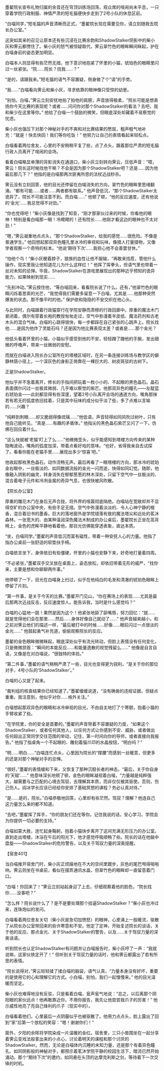 墨翟院长宣布礼物归属的余音还在穹顶训练场回荡，观众席的喧闹尚未平息，一只穿着学院行政制服、神情严肃的短毛猫便快步走到了2号小队的休息区前。

“白喵同学，”短毛猫的声音清晰而正式，“墨翟院长现在需要见你，请立刻随我去院长办公室。”

这突如其来的召见让原本还有些沉浸在比赛余韵和ShadowStalker阴影中的柴小灰和霁云都愣住了。柴小灰的怒气被惊疑取代，霁云翠竹色的眼眸瞬间眯起，护在白喵身前的姿态更加明显。

白喵本人则显得有些茫然无措，他下意识地抱紧了怀里的小猫，琥珀色的眼睛里闪过一丝紧张。“院……院长？找我……？”

“是的，请跟我来。”短毛猫的语气不容置疑，侧身做了个“请”的手势。

“我……”白喵看向霁云和柴小灰，寻求依靠的眼神像只受惊的幼崽。

“别怕，白喵，”霁云立刻安抚地拍了拍他的肩膀，声音放得极柔，“院长可能是想表扬你今天比赛的表现呢？或者……问问你对那个ShadowStalker的看法？去吧，我和柴少在这里等你。” 他给了白喵一个鼓励的微笑，但眼底深处却藏着不易察觉的忧虑。

柴小灰也强压下对那个神秘对手的不爽和对比赛结果的憋屈，粗声粗气地补充：“就是！快去快回！我们等你吃饭！” 他努力让自己的表情看起来轻松点。

白喵看着两位舍友，心里的不安稍稍平复了些，点了点头，跟着那位严肃的短毛猫行政人员离开了喧闹的会场。

看着白喵略显单薄的背影消失在通道口，柴小灰立刻转向霁云，压低声音：“喂，霁云！院长这时候找他干嘛？不会是因为那个ShadowStalker吧？还是……因为他最后那几下？” 他指的是白喵那两次匪夷所思的法杖近战秒杀。

霁云没有立刻回答，他的目光还停留在白喵消失的方向，翠竹色的眼眸里思绪翻涌。“都有可能……或者……两者都有联系。” 他声音低沉，“那个ShadowStalker太诡异了，院长不可能注意不到。而白喵……” 他顿了顿，“他的反应速度，还有他说的‘金光’……我总觉得不对劲。”

“你也觉得吧！”柴小灰像是找到了知音，“刚才那家伙过来的时候，你看他的眼神！特别是看白喵那一眼！冷飕飕的！还有院长……他刚才看这边的眼神也不太对劲！”

“嗯，”霁云凝重地点点头，“那个ShadowStalker，给我的感觉……很危险。不像是普通学生。” 他回想起那双异色瞳孔里冰冷的审视和玩味，像猎人打量猎物，又像学者观察一个奇特的标本。“他说‘期待下次’……我担心他不会善罢甘休。”

“怕他个鸟！”柴小灰梗着脖子，狼族的血性让他不服输，“再敢来找茬，管他什么操作，现实里我让他知道花儿为什么这样红！” 他挥了挥拳头，但语气里也带着一丝对未知的忌惮。毕竟，ShadowStalker在游戏里展现出的那种近乎预知的诡异能力，如果映射到现实……

“先别冲动。”霁云按住他，“等白喵回来，看看院长说了什么。还有，”他翠竹色的眼睛闪烁着思索的光芒，“我觉得我们需要多留意一下白喵，尤其是……他那种突然爆发的状态。那不像平时的他。” 保护欲和隐隐的不安交织在他心头。

与此同时，白喵跟着行政猫穿行在学院安静而肃穆的行政回廊中。厚重的魔法木门紧闭着，偶尔有穿着长袍的教授匆匆走过，空气中弥漫着羊皮纸、魔法药剂和古老木头的混合气味。白喵的心跳得很快，每一步都踩在自己紧张的心跳声上。院长找他……是因为他炸了灵能石吗？还是因为他比赛表现太差？或者是……那个金光？

他低头看着怀里的小猫，小猫似乎感受到他的不安，轻轻蹭了蹭他的手腕，发出细微的呼噜声，带来一丝微弱的安慰。

而就在白喵进入院长办公室所在的塔楼区域时，在另一条连接训练场与教学区的僻静林荫小径上，一个深灰色的身影正倚靠在一棵巨大的、树皮斑驳的古树下。

正是ShadowStalker。

他似乎并不急着离开，修长的手指间把玩着一枚小小的、不起眼的黑色晶石。晶石表面偶尔闪过一丝极其微弱、几乎难以察觉的紫芒。他那双异色的瞳孔——左靛蓝右琥珀金——此刻都显得有些深邃，望着2号小队离开会场的通道方向，嘴角那抹若有若无的弧度依旧挂着，只是其中玩味的成分似乎淡了些，多了点难以言喻的……兴趣？

“纯粹到刺眼……却又脆弱得像琉璃……”他低语，声音轻得如同风吹过树叶，只有他自己能听见，“真是……有趣的矛盾体。” 他指尖的黑色晶石紫芒又闪了一下，仿佛在回应着什么。

“这么快就被‘老猫’盯上了么……”他微微歪头，似乎能感知到塔楼方向传来的某种隐晦波动，嘴角的弧度加深，带着点看好戏的意味。“也好，省得我亲自去试探了。看看你能在老猫手里……展现出多少‘惊喜’吧。”

他收起那枚黑色晶石，动作流畅无声。最后再看了一眼塔楼的方向，那冰冷的琥珀金右眼中，一丝极淡的、如同数据流般的金光一闪而逝，快得如同幻觉。随即，他像融入阴影的幽灵，转身消失在郁郁葱葱的林木深处，只留下空气中一丝极淡的、混合着电子元件和冷冽金属的奇异气息，也很快被风吹散。

【院长办公室】 

厚重的雕花木门在身后无声合拢，将外界的喧嚣彻底隔绝。白喵站在宽敞却并不显得空旷的办公室中央，有些手足无措。空气中弥漫着淡淡的、令人心神宁静的檀香，混合着旧书的墨香。巨大的落地窗外是学院错落有致的魔法塔尖和远处的茗沐森林。一张宽大的、由某种温润深色魔法木制成的办公桌后，墨翟院长正坐在高背椅上，金色的虎眸平静地看着他，那目光仿佛能穿透表象，直达本质。

“坐，白喵同学。”墨翟的声音低沉而富有磁性，带着一种安抚人心的力量。他指了指办公桌前一张舒适的软垫扶手椅。

白喵依言坐下，身体依旧有些僵硬，怀里的小猫也安静下来，好奇地打量着四周。

“不必紧张，”墨翟双手交叉放在桌面上，姿态放松，却依旧带着无形的威严，“找你来，主要是想和你聊聊两件事。”

他停顿了一下，目光在白喵身上扫过，似乎在他纯白的毛发和清澈的琥珀色眼眸上停留了片刻。

“第一件事，是关于今天的比赛。”墨翟开门见山，“你在赛场上的表现……尤其是最后那两次近战反击，反应速度惊人。能告诉我，当时是什么感觉吗？”

白喵的心猛地一跳！果然是因为这个！他紧张地舔了舔嘴唇，努力回忆：“就……就是觉得他们会在那里……然后……身体好像自己就动了……” 他声音越来越小，和之前对霁云他们的描述一样，“最后被打中的时候……好像……眼前闪过一点很淡的金光……” 他鼓起勇气补充道，偷偷观察院长的反应。

墨翟的金色眼眸微微眯起，眼底深处似乎有流光转动，但脸上表情没有任何变化，只是微微颔首：“瞬间的本能反应……和能量逸散的视觉残留么……” 他像是自言自语，又像是在对白喵说，“很独特的体验。”

“第二件事，”墨翟的语气稍稍严肃了一些，目光也变得更为锐利，“是关于你的那位对手，4号小队的‘ShadowStalker’。”

白喵的心又提了起来。

“裁判组的核查结果你已经知道了。”墨翟缓缓说道，“没有确凿的违规证据，但疑点重重。我注意到，他似乎对你……格外关注。”

白喵想起那双异色的眼睛和冰冷审视的目光，不由自主地打了个寒颤，抱着小猫的手臂收紧了些。

“在学院里，你的安全是首要的。”墨翟的声音带着不容置疑的力度，“如果这个ShadowStalker，或者任何其他人，以任何方式让你感到不安、威胁，或者做出任何超出正常同学交往范围的举动，记住，第一时间向你的导师，或者直接向我报告。” 他指了指桌角一个不起眼的、雕刻着猫爪印的水晶按钮，“明白吗？”

“明……明白……”白喵连忙点头，心里因为院长的“撑腰”而感到一丝暖意，但更多的还是对那个神秘对手的忌惮。

“很好。”墨翟的表情缓和下来，又恢复了那种沉稳长者的神态，“最后，关于你自身的‘天赋’……” 他意味深长地顿了顿，金色的眼眸凝视着白喵，“力量越是纯粹强大，越需要与之匹配的心境去驾驭，去理解其本质，而非仅仅被其驱使。否则，伤己伤人。阎冰学长应该已经给你安排了基础冥想的课程？务必认真对待。”

“是……是的，院长。”白喵恭敬地回答，心里却有些茫然。驾驭？理解？他连自己这力量怎么来的都不知道。

“去吧，”墨翟挥了挥手，“你的朋友们还在等你。记住我说的话，安心学习，学院会为你提供一切必要的支持。”

白喵如蒙大赦，连忙起身鞠躬，抱着小猫快步离开了这间充满无形压力的办公室。直到走出塔楼，沐浴在午后的阳光下，他才感觉呼吸顺畅了些。院长的话在他脑中盘旋——ShadowStalker的危险警告，以及关于驾驭力量的深奥提醒。

【宿舍401】

当白喵推开宿舍门时，柴小灰正烦躁地在不大的空间里踱步，灰色的尾巴甩得啪啪响。霁云则坐在书桌前，看似在摆弄通讯水晶，但翠竹色的眼眸却一直留意着门口。

“白喵！你回来了！”霁云立刻站起身迎了上去，仔细观察着他的脸色，“院长找你……没事吧？”

“怎么样？院长说什么了？是不是要处理那个挂逼ShadowStalker？”柴小灰也冲过来，连珠炮似的发问。

白喵看着两位舍友关切（柴小灰是急切加愤怒）的眼神，心里涌上一股暖流，驱散了从院长办公室带回来的些许寒意和不安。他定了定神，开始复述院长的谈话，关于他的反应、那点金光、关于ShadowStalker的警告，以及……关于驾驭力量的深奥话语。

听到院长也认定ShadowStalker有问题并让白喵报告时，柴小灰哼了一声：“我就说嘛，这家伙铁定开了！” 但听到关于驾驭力量的话时，他和霁云都露出了若有所思的表情。

“院长说得对，”霁云轻轻揉了揉白喵的脑袋，语气认真，“力量本身没有好坏，重要的是使用它的心和理解它的方式。小白喵，别怕，我们一起慢慢来。” 他的目光温暖而坚定。

柴小灰也难得地没有反驳，只是看着白喵，瓮声瓮气地说：“总之，以后离那个阴阳眼的家伙远点！他再敢靠近你，不用你报告，我先让他尝尝我爪子的厉害！” 他示威性地亮了亮自己锋利的爪子（现实中的）。

白喵看着他们，心里最后一点阴霾似乎也被驱散了。他用力点点头，脸上露出了回到“家”后第一个放松的笑容：“嗯！谢谢你们！”

窗外，夕阳的余晖将学院染成一片温暖的金红。宿舍里，三只小兽围坐在一起分享着霁云变戏法般拿出来的小点心，讨论着明天的课程和那个讨厌的ShadowStalker。然而，无论是白喵体内沉睡的未知力量，还是那个有着异色瞳孔、如同阴影般的神秘对手，都预示着茗沐学院平静的校园生活下，暗流已然开始涌动。那个“期待下次”的邀约，如同悬在头顶的达摩克利斯之剑，等待着下一次交锋的时机。